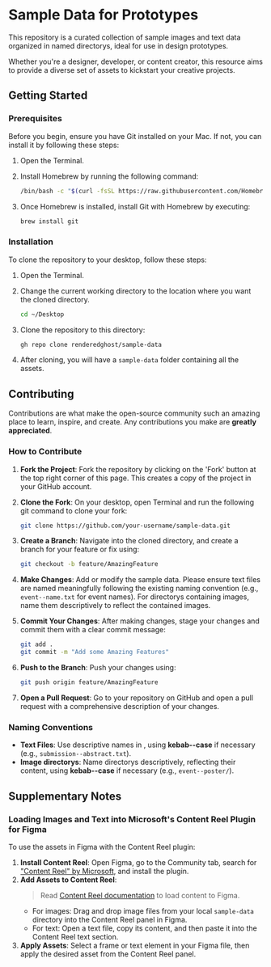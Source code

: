 # Sample Data for Prototypes

This repository is a curated collection of sample images and text data organized in named directorys, ideal for use in design prototypes.

Whether you're a designer, developer, or content creator, this resource aims to provide a diverse set of assets to kickstart your creative projects.

## Getting Started

### Prerequisites

Before you begin, ensure you have Git installed on your Mac. If not, you can install it by following these steps:

1. Open the Terminal.
2. Install Homebrew by running the following command:

   ```sh
   /bin/bash -c "$(curl -fsSL https://raw.githubusercontent.com/Homebrew/install/HEAD/install.sh)"
   ```

3. Once Homebrew is installed, install Git with Homebrew by executing:

   ```sh
   brew install git
   ```

### Installation

To clone the repository to your desktop, follow these steps:

1. Open the Terminal.
2. Change the current working directory to the location where you want the cloned directory.

   ```sh
   cd ~/Desktop
   ```

3. Clone the repository to this directory:

   ```sh
   gh repo clone renderedghost/sample-data
   ```

4. After cloning, you will have a `sample-data` folder containing all the assets.

## Contributing

Contributions are what make the open-source community such an amazing place to learn, inspire, and create. Any contributions you make are **greatly appreciated**.

### How to Contribute

1. **Fork the Project**: Fork the repository by clicking on the 'Fork' button at the top right corner of this page. This creates a copy of the project in your GitHub account.
2. **Clone the Fork**: On your desktop, open Terminal and run the following git command to clone your fork:

   ```sh
   git clone https://github.com/your-username/sample-data.git
   ```

3. **Create a Branch**: Navigate into the cloned directory, and create a branch for your feature or fix using:

   ```sh
   git checkout -b feature/AmazingFeature
   ```

4. **Make Changes**: Add or modify the sample data. Please ensure text files are named meaningfully following the existing naming convention (e.g., `event--name.txt` for event names). For directorys containing images, name them descriptively to reflect the contained images.
5. **Commit Your Changes**: After making changes, stage your changes and commit them with a clear commit message:

   ```sh
   git add .
   git commit -m "Add some Amazing Features"
   ```

6. **Push to the Branch**: Push your changes using:

   ```sh
   git push origin feature/AmazingFeature
   ```

7. **Open a Pull Request**: Go to your repository on GitHub and open a pull request with a comprehensive description of your changes.

### Naming Conventions

- **Text Files**: Use descriptive names in , using **kebab--case** if necessary (e.g., `submission--abstract.txt`).
- **Image directorys**: Name directorys descriptively, reflecting their content, using **kebab--case** if necessary (e.g., `event--poster/`).

## Supplementary Notes

### Loading Images and Text into Microsoft's Content Reel Plugin for Figma

To use the assets in Figma with the Content Reel plugin:

1. **Install Content Reel**: Open Figma, go to the Community tab, search for ["Content Reel" by Microsoft](https://www.figma.com/community/plugin/731627216655469013), and install the plugin.
2. **Add Assets to Content Reel**:
   > Read [Content Reel documentation](https://contentreel.design/) to load content to Figma.
   - For images: Drag and drop image files from your local `sample-data` directory into the Content Reel panel in Figma.
   - For text: Open a text file, copy its content, and then paste it into the Content Reel text section.
3. **Apply Assets**: Select a frame or text element in your Figma file, then apply the desired asset from the Content Reel panel.
